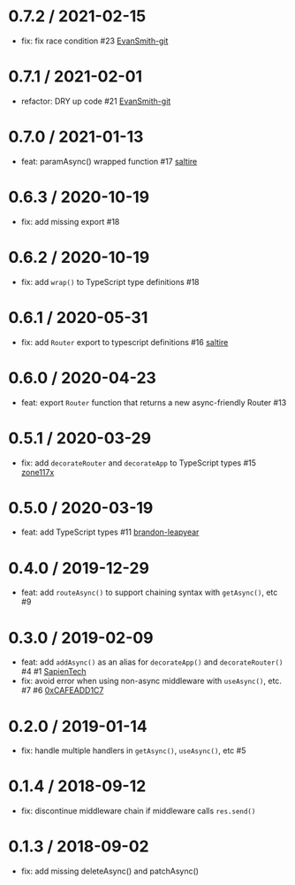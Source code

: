 0.7.2 / 2021-02-15
==================
 * fix: fix race condition #23 [EvanSmith-git](https://github.com/EvanSmith-git)

0.7.1 / 2021-02-01
==================
 * refactor: DRY up code #21 [EvanSmith-git](https://github.com/EvanSmith-git)

0.7.0 / 2021-01-13
==================
 * feat: paramAsync() wrapped function #17 [saltire](https://github.com/saltire)

0.6.3 / 2020-10-19
==================
 * fix: add missing export #18

0.6.2 / 2020-10-19
==================
 * fix: add `wrap()` to TypeScript type definitions #18

0.6.1 / 2020-05-31
==================
 * fix: add `Router` export to typescript definitions #16 [saltire](https://github.com/saltire)

0.6.0 / 2020-04-23
==================
 * feat: export `Router` function that returns a new async-friendly Router #13

0.5.1 / 2020-03-29
==================
 * fix: add `decorateRouter` and `decorateApp` to TypeScript types #15 [zone117x](https://github.com/zone117x)

0.5.0 / 2020-03-19
==================
 * feat: add TypeScript types #11 [brandon-leapyear](https://github.com/brandon-leapyear)

0.4.0 / 2019-12-29
==================
 * feat: add `routeAsync()` to support chaining syntax with `getAsync()`, etc #9

0.3.0 / 2019-02-09
==================
 * feat: add `addAsync()` as an alias for `decorateApp()` and `decorateRouter()` #4 #1 [SapienTech](https://github.com/SapienTech)
 * fix: avoid error when using non-async middleware with `useAsync()`, etc. #7 #6 [0xCAFEADD1C7](https://github.com/0xCAFEADD1C7)

0.2.0 / 2019-01-14
==================
 * fix: handle multiple handlers in `getAsync()`, `useAsync()`, etc #5

0.1.4 / 2018-09-12
==================
 * fix: discontinue middleware chain if middleware calls `res.send()`

0.1.3 / 2018-09-02
==================
 * fix: add missing deleteAsync() and patchAsync()
